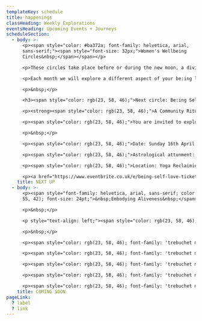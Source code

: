 ```yaml
---
templateKey: schedule
title: happenings
classHeading: Weekly Explorations
eventsHeading: Upcoming Events + Journeys
scheduleSection:
  - body: >-
      <p><span style="color: #ba372a; font-family: helvetica, arial,
      sans-serif;"><span style="font-size: 32px;">Women's Wellbeing
      Circles&nbsp;</span></span></p>

      <p>These circles take place before or during the new moon, a divine time to reflect, rest and reset intentions for what you&rsquo;d like to manifest in your life.</p>

      <p>Each month we will explore a different aspect of your be:ing like being transformation, being whole, being abundant with the intention to bring these aspects of our being into focus and authentically embody their meaning to us.</p>

      <p>&nbsp;</p>

      <h3><span style="color: rgb(23, 58, 46);">Next circle: Be:ing Self Love</span></h3>

      <p><strong><span style="color: rgb(23, 58, 46);">A Community Ritual for Black Women and Women of Colour</span></strong></p>

      <p><span style="color: rgb(23, 58, 46);">You are invited to explore practices that open us to more compassionate, accepting and loving ways of authentically connecting and being with ourselves.</span></p>

      <p>&nbsp;</p>

      <p><span style="color: rgb(23, 58, 46);">Date: Sunday 16th April 2023</span></p>

      <p><span style="color: rgb(23, 58, 46);">Astrological attunment: New Moon in Taurus&nbsp;</span></p>

      <p><span style="color: rgb(23, 58, 46);">Location: Yoga Reclaimied, Dalston, East London.</span></p>

      <p><a href="https://www.eventbrite.co.uk/e/being-self-love-tickets-599678373157" target="_blank" rel="noopener"><span style="color: rgb(176, 70, 100);"><strong>More info and booking&nbsp;</strong></span></a></p>
    title: NEXT UP
  - body: >-
      <p><span style="font-family: helvetica, arial, sans-serif; color: rgb(186,
      55, 42); font-size: 24pt;">&nbsp;Embodying Aliveness&nbsp;</span></p>

      <p>&nbsp;</p>

      <p style="text-align: left;"><span style="color: rgb(23, 58, 46); font-family: 'trebuchet ms', geneva, sans-serif;"><strong>A Collective Self-Care &amp; Empowerment Journey </strong></span></p>

      <p>&nbsp;</p>

      <p><span style="color: rgb(23, 58, 46); font-family: 'trebuchet ms', geneva, sans-serif;">Embodying Aliveness is a rite of passage created for Black Women and Women of Colour, who seek an intentional space and time to experience more ease and joy in your life.&nbsp;</span></p>

      <p><span style="color: rgb(23, 58, 46); font-family: 'trebuchet ms', geneva, sans-serif;">Join this collective self-care and empowerment journey to explore embodied heart-centred practice through self-inquiry, movement, breath awareness, creative expression and deep rest.</span></p>

      <p><span style="color: rgb(23, 58, 46); font-family: 'trebuchet ms', geneva, sans-serif;">Here you belong, you are seen, heard and celebrated, just as you are. Together we&rsquo;ll create a compassionate and caring community that bears witness to our collective and individual journeys. Each of us giving the other permission to show up, authentically and unapologetically.&nbsp;</span></p>

      <p><span style="color: rgb(23, 58, 46); font-family: 'trebuchet ms', geneva, sans-serif;">Women have gathered like this for millenia. This is a radical act in today&rsquo;s world where our minds are overloaded, our bodies marginalised and our emotional wounds neglected. </span></p>

      <p><span style="color: rgb(23, 58, 46); font-family: 'trebuchet ms', geneva, sans-serif;">This is an invitation to re-member the old ways, to navigate new days, exploring your resource and capacity, to be with the full spectrum of what it feels to be You, Alive, here, now.</span></p>
    title: COMING SOON
pageLink:
  ? label
  ? link
---
```

